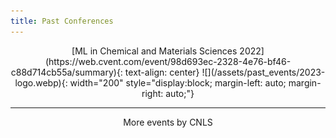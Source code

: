 ```yaml
---
title: Past Conferences
---
```

<center>[ML in Chemical and Materials Sciences 2022](https://web.cvent.com/event/98d693ec-2328-4e76-bf46-c88d714cb55a/summary){: text-align: center} 
![](/assets/past_events/2023-logo.webp){: width="200" style="display:block; margin-left: auto; margin-right: auto;"}

--------------------
More events by CNLS
